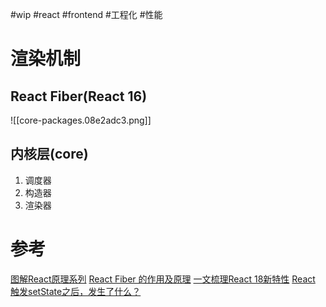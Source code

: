 #wip #react #frontend #工程化 #性能 
# 渲染机制

## React Fiber(React 16)

![[core-packages.08e2adc3.png]]

## 内核层(core)
1. 调度器
2. 构造器
3. 渲染器

# 参考

[图解React原理系列](https://7kms.github.io/react-illustration-series/)
[React Fiber 的作用及原理](https://juejin.cn/post/7011730001825366024)
[一文梳理React 18新特性](https://juejin.cn/post/7071861718573383716)
[React 触发setState之后，发生了什么？](https://juejin.cn/post/7181790392805752889#heading-8)
